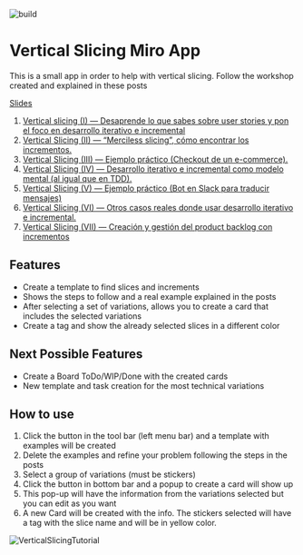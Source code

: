 ![build](https://github.com/abrahamvallez/VerticalSlicingMiroApp/actions/workflows/ci.yml/badge.svg)

# Vertical Slicing Miro App

This is a small app in order to help with vertical slicing. Follow the workshop created and explained in these posts

[Slides](https://docs.google.com/presentation/d/e/2PACX-1vRZYhcMS1WWBPoPy2qt2-k8IIRYluNja3BYAdBuF-9HiylFCYedZpEabPfUAzk1inBdfGBHORHxZmfD/pub?start=false&loop=false&delayms=3000)
1. [Vertical slicing (I) — Desaprende lo que sabes sobre user stories y pon el foco en desarrollo iterativo e incremental](https://abrahamvallez.medium.com/vertical-slicing-i-desaprende-lo-que-sabes-sobre-user-stories-y-pon-el-foco-en-desarrollo-b859c5827326)
2. [Vertical Slicing (II) — “Merciless slicing”, cómo encontrar los incrementos.](https://abrahamvallez.medium.com/vertical-slicing-ii-merciless-slicing-c%C3%B3mo-encontrar-los-incrementos-85145a02fa83)
3. [Vertical Slicing (III) — Ejemplo práctico (Checkout de un e-commerce).](https://abrahamvallez.medium.com/vertical-slicing-iii-ejemplo-pr%C3%A1ctico-checkout-de-un-e-commerce-b265268af6c5)
4. [Vertical Slicing (IV) — Desarrollo iterativo e incremental como modelo mental (al igual que en TDD).](https://abrahamvallez.medium.com/vertical-slicing-iv-desarrollo-iterativo-e-incremental-como-modelo-mental-al-igual-que-en-tdd-d0333f209892)
5. [Vertical Slicing (V) — Ejemplo práctico (Bot en Slack para traducir mensajes)](https://abrahamvallez.medium.com/vertical-slicing-v-ejemplo-pr%C3%A1ctico-bot-en-slack-para-traducir-mensajes-a51bd3f2094f)
6. [Vertical Slicing (VI) — Otros casos reales donde usar desarrollo iterativo e incremental.](https://abrahamvallez.medium.com/vertical-slicing-vi-otros-casos-reales-donde-usar-desarrollo-iterativo-e-incremental-825e99f5313c)
7. [Vertical Slicing (VII) — Creación y gestión del product backlog con incrementos](https://abrahamvallez.medium.com/vertical-slicing-vii-creaci%C3%B3n-y-gesti%C3%B3n-del-product-backlog-con-incrementos-63c05fcec928)

## Features
- Create a template to find slices and increments
- Shows the steps to follow and a real example explained in the posts
- After selecting a set of variations, allows you to create a card that includes the selected variations
- Create a tag and show the already selected slices in a different color

## Next Possible Features
- Create a Board ToDo/WIP/Done with the created cards
- New template and task creation for the most technical variations

## How to use
1. Click the button in the tool bar (left menu bar) and a template with examples will be created
2. Delete the examples and refine your problem following the steps in the posts
3. Select a group of variations (must be stickers)
4. Click the button in bottom bar and a popup to create a card will show up
5. This pop-up will have the information from the variations selected but you can edit as you want
6. A new Card will be created with the info. The stickers selected will have a tag with the slice name and will be in yellow color.

![VerticalSlicingTutorial](https://user-images.githubusercontent.com/6014261/150691233-c1ed87b0-9c03-43ce-bf0c-ded93a3d5959.gif)
